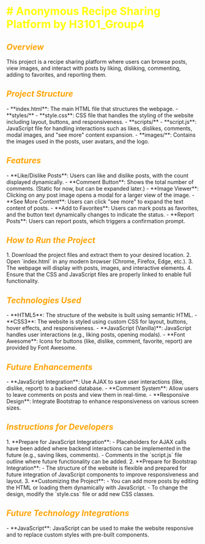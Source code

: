 <h1 style="color:yellow;"># Anonymous Recipe Sharing Platform by H3101_Group4</h1>

<h2 style="color:orange;"><em><strong>Overview</strong></em></h2>
This project is a recipe sharing platform where users can browse posts, view images, and interact with posts by liking, disliking, commenting, adding to favorites, and reporting them.

<h2 style="color:orange;"><em><strong>Project Structure</strong></em></h2>
- **index.html**: The main HTML file that structures the webpage.
- **styles/**
  - **style.css**: CSS file that handles the styling of the website including layout, buttons, and responsiveness.
- **scripts/**
  - **script.js**: JavaScript file for handling interactions such as likes, dislikes, comments, modal images, and "see more" content expansion.
- **images/**: Contains the images used in the posts, user avatars, and the logo.

<h2 style="color:orange;"><em><strong>Features</strong></em></h2>
- **Like/Dislike Posts**: Users can like and dislike posts, with the count displayed dynamically.
- **Comment Button**: Shows the total number of comments. (Static for now, but can be expanded later.)
- **Image Viewer**: Clicking on any post image opens a modal for a larger view of the image.
- **See More Content**: Users can click "see more" to expand the text content of posts.
- **Add to Favorites**: Users can mark posts as favorites, and the button text dynamically changes to indicate the status.
- **Report Posts**: Users can report posts, which triggers a confirmation prompt.

<h2 style="color:orange;"><em><strong>How to Run the Project</strong></em></h2>
1. Download the project files and extract them to your desired location.
2. Open `index.html` in any modern browser (Chrome, Firefox, Edge, etc.).
3. The webpage will display with posts, images, and interactive elements.
4. Ensure that the CSS and JavaScript files are properly linked to enable full functionality.

<h2 style="color:orange;"><em><strong>Technologies Used</strong></em></h2>
- **HTML5**: The structure of the website is built using semantic HTML.
- **CSS3**: The website is styled using custom CSS for layout, buttons, hover effects, and responsiveness.
- **JavaScript (Vanilla)**: JavaScript handles user interactions (e.g., liking posts, opening modals).
- **Font Awesome**: Icons for buttons (like, dislike, comment, favorite, report) are provided by Font Awesome.

<h2 style="color:orange;"><em><strong>Future Enhancements</strong></em></h2>
- **JavaScript Integration**: Use AJAX to save user interactions (like, dislike, report) to a backend database.
- **Comment System**: Allow users to leave comments on posts and view them in real-time.
- **Responsive Design**: Integrate Bootstrap to enhance responsiveness on various screen sizes.

<h2 style="color:orange;"><em><strong>Instructions for Developers</strong></em></h2>
1. **Prepare for JavaScript Integration**:
   - Placeholders for AJAX calls have been added where backend interactions can be implemented in the future (e.g., saving likes, comments).
   - Comments in the `script.js` file outline where future functionality can be added.
2. **Prepare for Bootstrap Integration**:
   - The structure of the website is flexible and prepared for future integration of JavaScript components to improve responsiveness and layout.
3. **Customizing the Project**:
   - You can add more posts by editing the HTML or loading them dynamically with JavaScript.
   - To change the design, modify the `style.css` file or add new CSS classes.

<h2 style="color:orange;"><em><strong>Future Technology Integrations</strong></em></h2>
- **JavaScript**: JavaScript can be used to make the website responsive and to replace custom styles with pre-built components.
